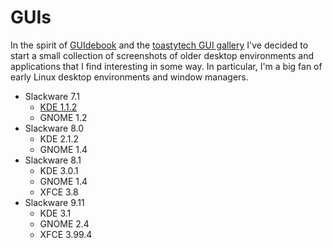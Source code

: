 # GUIs
In the spirit of [GUIdebook](https://guidebookgallery.org) and the [toastytech GUI gallery](http://toastytech.com/guis/index.html) I've decided to start a small collection of screenshots of older desktop environments and applications that I find interesting in some way. In particular, I'm a big fan of early Linux desktop environments and window managers.

* Slackware 7.1
	* [KDE 1.1.2](bs:guis/kde-1.1.2/screenshots)
	* GNOME 1.2
* Slackware 8.0
	* KDE 2.1.2
	* GNOME 1.4
* Slackware 8.1
	* KDE 3.0.1
	* GNOME 1.4
	* XFCE 3.8
* Slackware 9.11
	* KDE 3.1
	* GNOME 2.4
	* XFCE 3.99.4